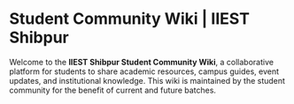 # Student Community Wiki | IIEST Shibpur

Welcome to the **IIEST Shibpur Student Community Wiki**, a collaborative platform for students to share academic resources, campus guides, event updates, and institutional knowledge. This wiki is maintained by the student community for the benefit of current and future batches.